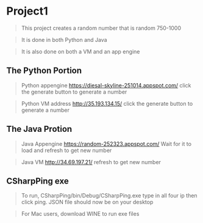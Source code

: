 # Project1

> This project creates a random number that is random 750-1000

> It is done in both Python and Java

> It is also done on both a VM and an app engine

## The Python Portion

> Python appengine https://diesal-skyline-251014.appspot.com/ click the 
generate button to generate a number

> Python VM address http://35.193.134.15/  click the generate button to 
generate a number

## The Java Protion
> Java Appengine https://random-252323.appspot.com/ Wait for it to load 
and refresh to get new number

> Java VM http://34.69.197.21/ refresh to get new number

## CSharpPing exe
>To run, CSharpPing/bin/Debug/CSharpPing.exe type in all four ip then 
click ping. JSON file should now be on your desktop

> For Mac users, download WINE to run exe files
